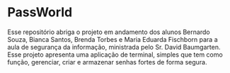 # PassWorld
Esse repositório abriga o projeto em andamento dos alunos Bernardo Souza, Bianca Santos, Brenda Torbes e Maria Eduarda Fischborn para a aula de segurança da informação, ministrada pelo Sr. David Baumgarten. Esse projeto apresenta uma aplicação de terminal, simples que tem como função, gerenciar, criar e armazenar senhas fortes de forma segura.
